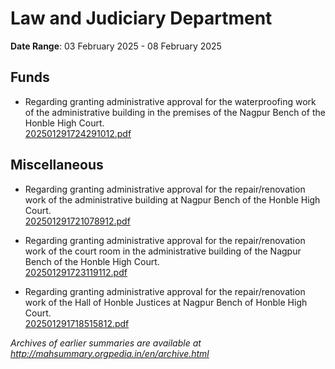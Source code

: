 # Law and Judiciary Department

**Date Range**: 03 February 2025 - 08 February 2025


## Funds
- Regarding granting administrative approval for the waterproofing work of the administrative building in the premises of the Nagpur Bench of the Honble High Court.\
  [202501291724291012.pdf](https://gr.maharashtra.gov.in/Site/Upload/Government%20Resolutions/English/202501291724291012.pdf)

## Miscellaneous
- Regarding granting administrative approval for the repair/renovation work of the administrative building at Nagpur Bench of the Honble High Court.\
  [202501291721078912.pdf](https://gr.maharashtra.gov.in/Site/Upload/Government%20Resolutions/English/202501291721078912.pdf)

- Regarding granting administrative approval for the repair/renovation work of the court room in the administrative building of the Nagpur Bench of the Honble High Court.\
  [202501291723119112.pdf](https://gr.maharashtra.gov.in/Site/Upload/Government%20Resolutions/English/202501291723119112.pdf)

- Regarding granting administrative approval for the repair/renovation work of the Hall of Honble Justices at Nagpur Bench of Honble High Court.\
  [202501291718515812.pdf](https://gr.maharashtra.gov.in/Site/Upload/Government%20Resolutions/English/202501291718515812.pdf)


*Archives of earlier summaries are available at http://mahsummary.orgpedia.in/en/archive.html*